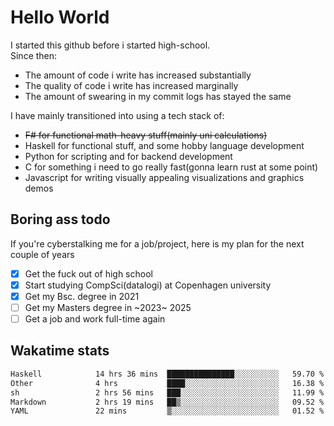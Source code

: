 # Hello World

I started this github before i started high-school.  
Since then:
- The amount of code i write has increased substantially
- The quality of code i write has increased marginally
- The amount of swearing in my commit logs has stayed the same

I have mainly transitioned into using a tech stack of:
- ~~F# for functional math-heavy stuff(mainly uni calculations)~~
- Haskell for functional stuff, and some hobby language development
- Python for scripting and for backend development
- C for something i need to go really fast(gonna learn rust at some point)
- Javascript for writing visually appealing visualizations and graphics demos

## Boring ass todo
If you're cyberstalking me for a job/project, here is my plan for the next couple of years
- [x] Get the fuck out of high school
- [x] Start studying CompSci(datalogi) at Copenhagen university
- [x] Get my Bsc. degree in 2021
- [ ] Get my Masters degree in ~2023~ 2025
- [ ] Get a job and work full-time again

## Wakatime stats
<!--START_SECTION:waka-->

```txt
Haskell            14 hrs 36 mins  ███████████████░░░░░░░░░░   59.70 %
Other              4 hrs           ████░░░░░░░░░░░░░░░░░░░░░   16.38 %
sh                 2 hrs 56 mins   ███░░░░░░░░░░░░░░░░░░░░░░   11.99 %
Markdown           2 hrs 19 mins   ██▒░░░░░░░░░░░░░░░░░░░░░░   09.52 %
YAML               22 mins         ▒░░░░░░░░░░░░░░░░░░░░░░░░   01.52 %
```

<!--END_SECTION:waka-->
